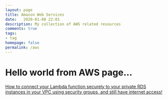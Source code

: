 ```yaml
---
layout: page
title: Amazon Web Services
date:   2020-01-08 22:01
description: My collection of AWS related resources
comments: true
tags:
- tag
homepage: false
permalink: /aws
---
```


# Hello world from AWS page...

<p><a href='https://medium.com/@justanotherspyy/how-to-connect-your-lambda-function-securely-to-your-private-rds-instances-in-your-vpc-29789220a33' target='_blank'>How to connect your Lambda function securely to your private RDS instances in your VPC using security groups, and still have internet access!</a></p>